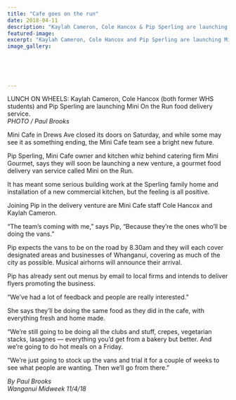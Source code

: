 ```yaml
---
title: "Cafe goes on the run"
date: 2018-04-11
description: "Kaylah Cameron, Cole Hancox & Pip Sperling are launching Mini On the Run food delivery service..."
featured-image: 
excerpt: "Kaylah Cameron, Cole Hancox and Pip Sperling are launching Mini On the Run food delivery service."
image_gallery:
	
	
	
	
	
---
```


<p><span>LUNCH ON WHEELS: Kaylah Cameron, Cole Hancox (both former WHS students) and Pip Sperling are launching Mini On the Run food delivery service.</span><br /><em>PHOTO / Paul Brooks</em></p>
<p data-bind="text: $data">Mini Cafe in Drews Ave closed its doors on Saturday, and while some may see it as something ending, the Mini Cafe team see a bright new future.</p>
<p data-bind="text: $data">Pip Sperling, Mini Cafe owner and kitchen whiz behind catering firm Mini Gourmet, says they will soon be launching a new venture, a gourmet food delivery van service called Mini on the Run.</p>
<p data-bind="text: $data">It has meant some serious building work at the Sperling family home and installation of a new commercial kitchen, but the feeling is all positive.</p>
<p data-bind="text: $data">Joining Pip in the delivery venture are Mini Cafe staff Cole Hancox and Kaylah Cameron.</p>
<p data-bind="text: $data">&ldquo;The team&rsquo;s coming with me,&rdquo; says Pip, &ldquo;Because they&rsquo;re the ones who&rsquo;ll be doing the vans.&rdquo;</p>
<p data-bind="text: $data">Pip expects the vans to be on the road by 8.30am and they will each cover designated areas and businesses of Whanganui, covering as much of the city as possible. Musical airhorns will announce their arrival.</p>
<p data-bind="text: $data">Pip has already sent out menus by email to local firms and intends to deliver flyers promoting the business.</p>
<p data-bind="text: $data">&ldquo;We&rsquo;ve had a lot of feedback and people are really interested.&rdquo;</p>
<p data-bind="text: $data">She says they&rsquo;ll be doing the same food as they did in the cafe, with everything fresh and home made.</p>
<p data-bind="text: $data">&ldquo;We&rsquo;re still going to be doing all the clubs and stuff, crepes, vegetarian stacks, lasagnes &mdash; everything you&rsquo;d get from a bakery but better. And we&rsquo;re going to do hot meals on a Friday.</p>
<p data-bind="text: $data">&ldquo;We&rsquo;re just going to stock up the vans and trial it for a couple of weeks to see what people are wanting. Then we&rsquo;ll go from there.&rdquo;</p>
<p data-bind="text: $data"><em>By Paul Brooks</em><br /><em>Wanganui Midweek 11/4/18</em></p>

